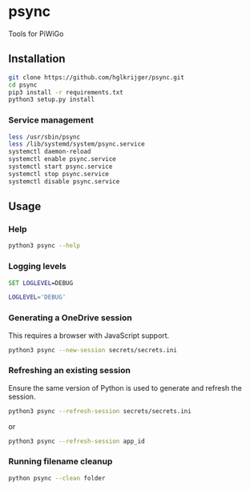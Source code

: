 # psync
Tools for PiWiGo

## Installation

```bash
git clone https://github.com/hglkrijger/psync.git
cd psync
pip3 install -r requirements.txt
python3 setup.py install
```

### Service management

```bash
less /usr/sbin/psync
less /lib/systemd/system/psync.service
systemctl daemon-reload
systemctl enable psync.service
systemctl start psync.service
systemctl stop psync.service
systemctl disable psync.service
```

## Usage

### Help

```bash
python3 psync --help
```

### Logging levels
```bat
SET LOGLEVEL=DEBUG
```
```bash
LOGLEVEL='DEBUG'
```

### Generating a OneDrive session

This requires a browser with JavaScript support.

```bash
python3 psync --new-session secrets/secrets.ini
```

### Refreshing an existing session

Ensure the same version of Python is used to generate and refresh the session.

```bash
python3 psync --refresh-session secrets/secrets.ini
```
or
```bash
python3 psync --refresh-session app_id
```

### Running filename cleanup

```bash
python psync --clean folder
``` 